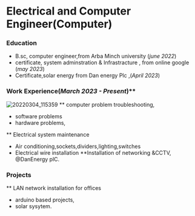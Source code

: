 # Electrical and Computer Engineer(Computer)

### Education
- B.sc, computer engineer,from Arba Minch university (_june 2022_)
- certificate, system adminstration & Infrastracture , from online google (_may 2023_)
- Certificate,solar energy from Dan energy Plc ,(_April 2023_)

### Work Experience(_March 2023 - Present_)**
![20220304_115359](https://github.com/Leggese/portfolio/assets/143095031/53647f1c-0881-4689-9ff9-75096f1ab758)
** computer problem troubleshooting, 
- software problems
- hardware problems,
  
** Electrical system maintenance
- Air conditioning,sockets,dividers,lighting,switches
- Electrical wire installation
**Installation of networking &CCTV, @DanEnergy plC.
### Projects
** LAN network installation for offices 
- arduino based projects, 
- solar sysytem.
